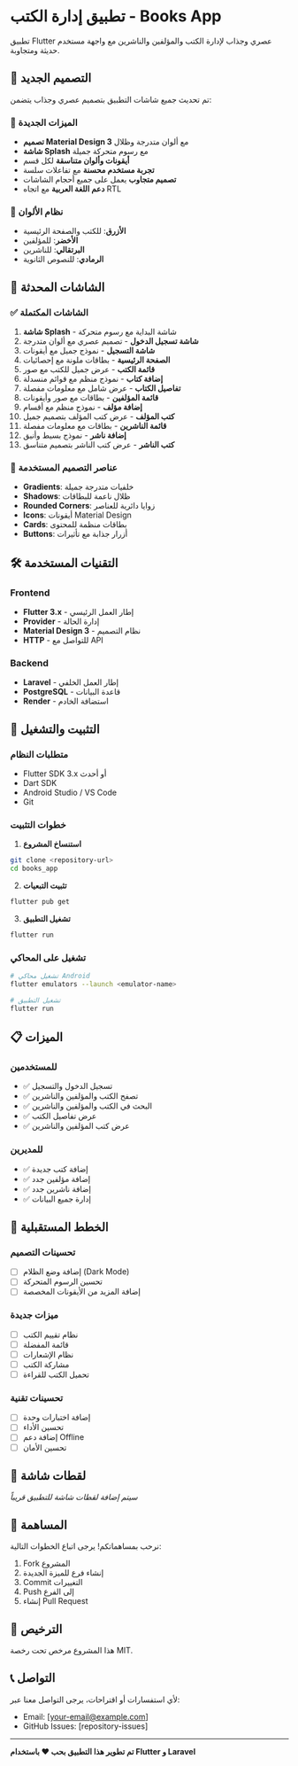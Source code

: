 # تطبيق إدارة الكتب - Books App

تطبيق Flutter عصري وجذاب لإدارة الكتب والمؤلفين والناشرين مع واجهة مستخدم حديثة ومتجاوبة.

## 🎨 التصميم الجديد

تم تحديث جميع شاشات التطبيق بتصميم عصري وجذاب يتضمن:

### 🎯 الميزات الجديدة
- **تصميم Material Design 3** مع ألوان متدرجة وظلال
- **شاشة Splash** مع رسوم متحركة جميلة
- **أيقونات وألوان متناسقة** لكل قسم
- **تجربة مستخدم محسنة** مع تفاعلات سلسة
- **تصميم متجاوب** يعمل على جميع أحجام الشاشات
- **دعم اللغة العربية** مع اتجاه RTL

### 🎨 نظام الألوان
- **الأزرق**: للكتب والصفحة الرئيسية
- **الأخضر**: للمؤلفين
- **البرتقالي**: للناشرين
- **الرمادي**: للنصوص الثانوية

## 📱 الشاشات المحدثة

### ✅ الشاشات المكتملة
1. **شاشة Splash** - شاشة البداية مع رسوم متحركة
2. **شاشة تسجيل الدخول** - تصميم عصري مع ألوان متدرجة
3. **شاشة التسجيل** - نموذج جميل مع أيقونات
4. **الصفحة الرئيسية** - بطاقات ملونة مع إحصائيات
5. **قائمة الكتب** - عرض جميل للكتب مع صور
6. **إضافة كتاب** - نموذج منظم مع قوائم منسدلة
7. **تفاصيل الكتاب** - عرض شامل مع معلومات مفصلة
8. **قائمة المؤلفين** - بطاقات مع صور وأيقونات
9. **إضافة مؤلف** - نموذج منظم مع أقسام
10. **كتب المؤلف** - عرض كتب المؤلف بتصميم جميل
11. **قائمة الناشرين** - بطاقات مع معلومات مفصلة
12. **إضافة ناشر** - نموذج بسيط وأنيق
13. **كتب الناشر** - عرض كتب الناشر بتصميم متناسق

### 🎨 عناصر التصميم المستخدمة
- **Gradients**: خلفيات متدرجة جميلة
- **Shadows**: ظلال ناعمة للبطاقات
- **Rounded Corners**: زوايا دائرية للعناصر
- **Icons**: أيقونات Material Design
- **Cards**: بطاقات منظمة للمحتوى
- **Buttons**: أزرار جذابة مع تأثيرات

## 🛠️ التقنيات المستخدمة

### Frontend
- **Flutter 3.x** - إطار العمل الرئيسي
- **Provider** - إدارة الحالة
- **Material Design 3** - نظام التصميم
- **HTTP** - للتواصل مع API

### Backend
- **Laravel** - إطار العمل الخلفي
- **PostgreSQL** - قاعدة البيانات
- **Render** - استضافة الخادم

## 🚀 التثبيت والتشغيل

### متطلبات النظام
- Flutter SDK 3.x أو أحدث
- Dart SDK
- Android Studio / VS Code
- Git

### خطوات التثبيت

1. **استنساخ المشروع**
```bash
git clone <repository-url>
cd books_app
```

2. **تثبيت التبعيات**
```bash
flutter pub get
```

3. **تشغيل التطبيق**
```bash
flutter run
```

### تشغيل على المحاكي
```bash
# تشغيل محاكي Android
flutter emulators --launch <emulator-name>

# تشغيل التطبيق
flutter run
```

## 📋 الميزات

### للمستخدمين
- ✅ تسجيل الدخول والتسجيل
- ✅ تصفح الكتب والمؤلفين والناشرين
- ✅ البحث في الكتب والمؤلفين والناشرين
- ✅ عرض تفاصيل الكتب
- ✅ عرض كتب المؤلفين والناشرين

### للمديرين
- ✅ إضافة كتب جديدة
- ✅ إضافة مؤلفين جدد
- ✅ إضافة ناشرين جدد
- ✅ إدارة جميع البيانات

## 🎯 الخطط المستقبلية

### تحسينات التصميم
- [ ] إضافة وضع الظلام (Dark Mode)
- [ ] تحسين الرسوم المتحركة
- [ ] إضافة المزيد من الأيقونات المخصصة

### ميزات جديدة
- [ ] نظام تقييم الكتب
- [ ] قائمة المفضلة
- [ ] نظام الإشعارات
- [ ] مشاركة الكتب
- [ ] تحميل الكتب للقراءة

### تحسينات تقنية
- [ ] إضافة اختبارات وحدة
- [ ] تحسين الأداء
- [ ] إضافة دعم Offline
- [ ] تحسين الأمان

## 📸 لقطات شاشة

*سيتم إضافة لقطات شاشة للتطبيق قريباً*

## 🤝 المساهمة

نرحب بمساهماتكم! يرجى اتباع الخطوات التالية:

1. Fork المشروع
2. إنشاء فرع للميزة الجديدة
3. Commit التغييرات
4. Push إلى الفرع
5. إنشاء Pull Request

## 📄 الترخيص

هذا المشروع مرخص تحت رخصة MIT.

## 📞 التواصل

لأي استفسارات أو اقتراحات، يرجى التواصل معنا عبر:
- Email: [your-email@example.com]
- GitHub Issues: [repository-issues]

---

**تم تطوير هذا التطبيق بحب ❤️ باستخدام Flutter و Laravel**
